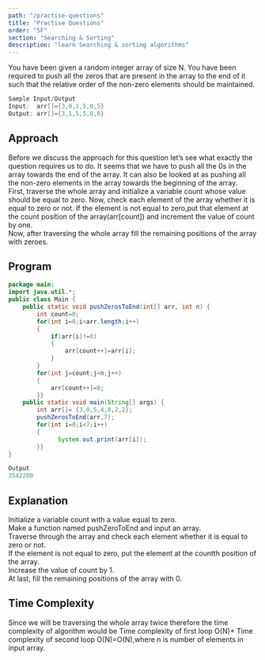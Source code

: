 ```yaml
---
path: "/practise-questions"
title: "Practise Questions"
order: "5F"
section: "Searching & Sorting"
description: "learn Searching & sorting algorithms"
---
```

You have been given a random integer array of size N. You have been required to push all the zeros that are present in the array to the end of it such that the relative order of the non-zero elements should be maintained.
```java
Sample Input/Output
​Input:  arr[]={3,0,1,5,0,5}
Output: arr[]={3,1,5,5,0,0}
```
 ## Approach
 Before we discuss the approach for this question let’s see what exactly the question requires us to do. It seems that we have to push all the 0s in the array towards the end of the array. It can also be looked at as pushing all the non-zero elements in the array towards the beginning of the array.<br>
First, traverse the whole array and initialize a variable count whose value should be equal to zero. Now, check each element of the array whether it is equal to zero or not. If the element is not equal to zero,put that element at the count position of the array(arr[count]) and increment the value of count by one.<br>
Now, after traversing the whole array fill the remaining positions of the array with zeroes.
## Program
```java
package main;
import java.util.*;
public class Main {
	public static void pushZerosToEnd(int[] arr, int n) {
        int count=0;
        for(int i=0;i<arr.length;i++)
        {
            if(arr[i]!=0)
            {
                arr[count++]=arr[i];
            }
        }
        for(int j=count;j<n;j++)
        {
            arr[count++]=0;
        }}
	public static void main(String[] args) {
		int arr[]= {3,0,5,4,0,2,2};
		pushZerosToEnd(arr,7);
		for(int i=0;i<7;i++)
		{
	          System.out.print(arr[i]);
		}}
}
```
```java
Output
3542200
```
## Explanation
Initialize a variable count with a value equal to zero.<br>
Make a function named pushZeroToEnd and input an array.<br>
Traverse through the array and check each element whether it is equal to zero or not.<br>
If the element is not equal to zero, put the element at the countth position of the array.<br>
Increase the value of count by 1.<br>
At last, fill the remaining positions of the array with 0.<br>

## Time Complexity
Since we will be traversing the whole array twice therefore the time complexity of algorithm would be Time complexity of first loop O(N)+ Time complexity of second loop O(N)=O(N),where n is number of elements in input array.

